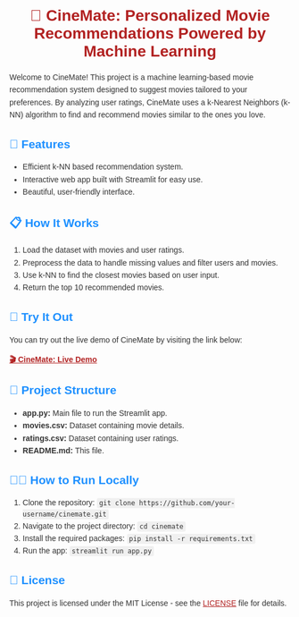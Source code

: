 <h1 style="color: #b22222; font-family: Arial, sans-serif; text-align: center;">🎥 CineMate: Personalized Movie Recommendations Powered by Machine Learning</h1>

<p style="font-family: Arial, sans-serif; color: #333; line-height: 1.6;">
Welcome to CineMate! This project is a machine learning-based movie recommendation system designed to suggest movies tailored to your preferences. By analyzing user ratings, CineMate uses a k-Nearest Neighbors (k-NN) algorithm to find and recommend movies similar to the ones you love.
</p>

<h2 style="color: #1e90ff; font-family: Arial, sans-serif;">🚀 Features</h2>
<ul style="font-family: Arial, sans-serif; color: #333; line-height: 1.6;">
  <li>Efficient k-NN based recommendation system.</li>
  <li>Interactive web app built with Streamlit for easy use.</li>
  <li>Beautiful, user-friendly interface.</li>
</ul>

<h2 style="color: #1e90ff; font-family: Arial, sans-serif;">📋 How It Works</h2>
<ol style="font-family: Arial, sans-serif; color: #333; line-height: 1.6;">
  <li>Load the dataset with movies and user ratings.</li>
  <li>Preprocess the data to handle missing values and filter users and movies.</li>
  <li>Use k-NN to find the closest movies based on user input.</li>
  <li>Return the top 10 recommended movies.</li>
</ol>

<h2 style="color: #1e90ff; font-family: Arial, sans-serif;">🔗 Try It Out</h2>
<p style="font-family: Arial, sans-serif; color: #333; line-height: 1.6;">
You can try out the live demo of CineMate by visiting the link below:
</p>
<a href="https://your-streamlit-app-link" style="font-family: Arial, sans-serif; color: #b22222; font-weight: bold;">🎬 CineMate: Live Demo</a>

<h2 style="color: #1e90ff; font-family: Arial, sans-serif;">📂 Project Structure</h2>
<ul style="font-family: Arial, sans-serif; color: #333; line-height: 1.6;">
  <li><strong>app.py:</strong> Main file to run the Streamlit app.</li>
  <li><strong>movies.csv:</strong> Dataset containing movie details.</li>
  <li><strong>ratings.csv:</strong> Dataset containing user ratings.</li>
  <li><strong>README.md:</strong> This file.</li>
</ul>

<h2 style="color: #1e90ff; font-family: Arial, sans-serif;">👩‍💻 How to Run Locally</h2>
<ol style="font-family: Arial, sans-serif; color: #333; line-height: 1.6;">
  <li>Clone the repository: <code style="background-color: #f0f0f0; padding: 2px 4px; border-radius: 3px;">git clone https://github.com/your-username/cinemate.git</code></li>
  <li>Navigate to the project directory: <code style="background-color: #f0f0f0; padding: 2px 4px; border-radius: 3px;">cd cinemate</code></li>
  <li>Install the required packages: <code style="background-color: #f0f0f0; padding: 2px 4px; border-radius: 3px;">pip install -r requirements.txt</code></li>
  <li>Run the app: <code style="background-color: #f0f0f0; padding: 2px 4px; border-radius: 3px;">streamlit run app.py</code></li>
</ol>

<h2 style="color: #1e90ff; font-family: Arial, sans-serif;">📄 License</h2>
<p style="font-family: Arial, sans-serif; color: #333; line-height: 1.6;">
This project is licensed under the MIT License - see the <a href="LICENSE" style="color: #b22222;">LICENSE</a> file for details.
</p>
